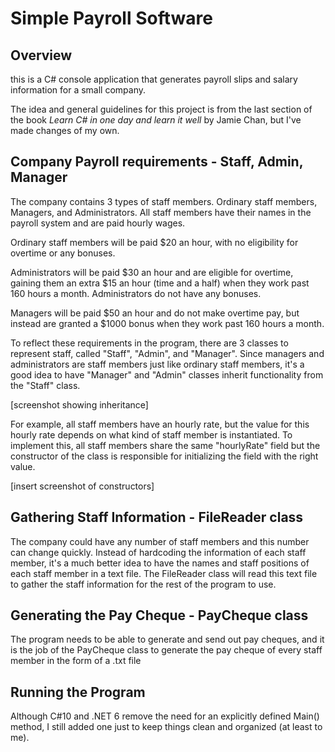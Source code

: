 # Simple Payroll Software 

## Overview
this is a C# console application that generates payroll slips and salary information for a small company.

The idea and general guidelines for this project is from the last section of the book *Learn C# in one day and learn it well* by Jamie Chan, but I've made changes of my own.

## Company Payroll requirements - Staff, Admin, Manager
The company contains 3 types of staff members. Ordinary staff members, Managers, and Administrators. All staff members have their names in the payroll system and are paid hourly wages. 

Ordinary staff members will be paid $20 an hour, with no eligibility for overtime or any bonuses.

Administrators will be paid $30 an hour and are eligible for overtime, gaining them an extra $15 an hour (time and a half) when they work past 160 hours a month. Administrators do not have any bonuses.

Managers will be paid $50 an hour and do not make overtime pay, but instead are granted a $1000 bonus when they work past 160 hours a month.

To reflect these requirements in the program, there are 3 classes to represent staff, called "Staff", "Admin", and "Manager". Since managers and administrators are staff members just like ordinary staff members, it's a good idea to have "Manager" and "Admin" classes inherit functionality from the "Staff" class.

[screenshot showing inheritance]

For example, all staff members have an hourly rate, but the value for this hourly rate depends on what kind of staff member is instantiated. To implement this, all staff members share the same "hourlyRate" field but the constructor of the class is responsible for initializing the field with the right value.

[insert screenshot of constructors]

## Gathering Staff Information - FileReader class 
The company could have any number of staff members and this number can change quickly. Instead of hardcoding the information of each staff member, it's a much better idea to have the names and staff positions of each staff member in a text file. The FileReader class will read this text file to gather the staff information for the rest of the program to use.

## Generating the Pay Cheque - PayCheque class
The program needs to be able to generate and send out pay cheques, and it is the job of the PayCheque class to generate the pay cheque of every staff member in the form of a .txt file

## Running the Program
Although C#10 and .NET 6 remove the need for an explicitly defined Main() method, I still added one just to keep things clean and organized (at least to me). 
